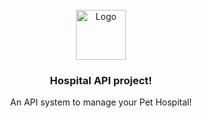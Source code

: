 <!-- PROJECT LOGO -->
<br />
<div align="center">
    <img src="https://images.emojiterra.com/google/noto-emoji/v2.034/512px/1f691.png" alt="Logo" width="80" height="80">

  <h3 align="center">Hospital API project!</h3>

  <p align="center">
    An API system to manage your Pet Hospital!
  </p>
</div>
